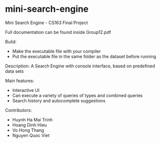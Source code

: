 # mini-search-engine
Mini Search Engine - CS163 Final Project

Full documentation can be found inside Group12.pdf

Build:
- Make the executable file with your compiler
- Put the executable file in the same folder as the dataset before running

Description:
A Search Engine with console interface, based on predefined data sets

Main features:
- Interactive UI
- Can execute a variety of queries of types and combined queries
- Search history and autocomplete suggestions

Contributors:
- Huynh Ha Mai Trinh
- Hoang Dinh Hieu
- Vo Hong Thang
- Nguyen Quoc Viet
